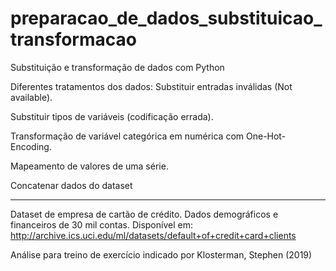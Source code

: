 # preparacao_de_dados_substituicao_transformacao
Substituição e transformação de dados com Python

Diferentes tratamentos dos dados:
Substituir entradas inválidas (Not available).

Substituir tipos de variáveis (codificação errada).

Transformação de variável categórica em numérica com One-Hot-Encoding.

Mapeamento de valores de uma série.

Concatenar dados do dataset

-------------------------------------

Dataset de empresa de cartão de crédito. Dados demográficos e financeiros de 30 mil contas. Disponível em: http://archive.ics.uci.edu/ml/datasets/default+of+credit+card+clients

Análise para treino de exercício indicado por Klosterman, Stephen (2019)

